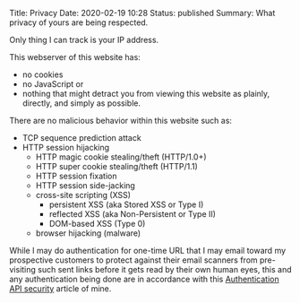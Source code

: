 Title: Privacy
Date: 2020-02-19 10:28
Status: published
Summary: What privacy of yours are being respected.

Only thing I can track is your IP address.

This webserver of this website has:

* no cookies
* no JavaScript or
* nothing that might detract you from viewing this website as plainly, directly, and simply as possible.

There are no malicious behavior within this website such as:

* TCP sequence prediction attack
* HTTP session hijacking
  * HTTP magic cookie stealing/theft (HTTP/1.0+)
  * HTTP super cookie stealing/theft (HTTP/1.1)
  * HTTP session fixation
  * HTTP session side-jacking
  * cross-site scripting (XSS)
    * persistent XSS (aka Stored XSS or Type I)
    * reflected XSS (aka Non-Persistent or Type II)
    * DOM-based XSS (Type 0)
  * browser hijacking (malware)

While I may do authentication for one-time URL that I may email 
toward my prospective customers to protect against their email scanners 
from pre-visiting such sent links before it gets read by their own 
human eyes, this and any authentication being done are in accordance with 
this [Authentication API security](https://egbert.net/blog/articles/api-security-checklist.html) 
article of mine.
